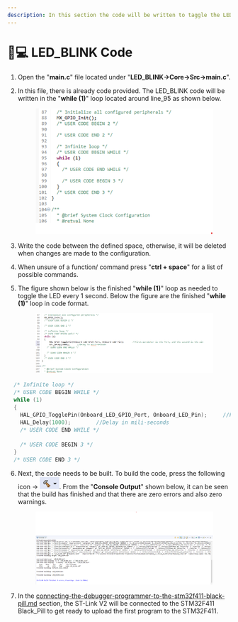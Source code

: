 ```yaml
---
description: In this section the code will be written to taggle the LED to make it blink
---
```


# 👨💻 LED\_BLINK Code

1. Open the "**main.c**" file located under "**LED\_BLINK->Core->Src->main.c**".
2.  In this file, there is already code provided. The LED\_BLINK code will be written in the "**while (1)**" loop located around line\_95 as shown below.

    <figure><img src="../.gitbook/assets/2. while loop.png" alt=""><figcaption></figcaption></figure>
3. Write the code between the defined space, otherwise, it will be deleted when changes are made to the configuration.
4. When unsure of a function/ command press "**ctrl + space**" for a list of possible commands.
5.  The figure shown below is the finished "**while (1)**" loop as needed to toggle the LED every 1 second. Below the figure are the finished "**while (1)**" loop in code format.

    <figure><img src="../.gitbook/assets/2. finished while loop.png" alt=""><figcaption></figcaption></figure>

```c
  /* Infinite loop */
  /* USER CODE BEGIN WHILE */
  while (1)
  {
    HAL_GPIO_TogglePin(Onboard_LED_GPIO_Port, Onboard_LED_Pin);		//First parameter is the Port, and the second is the pin
    HAL_Delay(1000);		//Delay in mili-seconds
    /* USER CODE END WHILE */

    /* USER CODE BEGIN 3 */
  }
  /* USER CODE END 3 */
```

6.  Next, the code needs to be built. To build the code, press the following icon -> ![](<../.gitbook/assets/Code Builder.png>). From the "**Console Output**" shown below, it can be seen that the build has finished and that there are zero errors and also zero warnings.

    <figure><img src="../.gitbook/assets/2. Console Output.png" alt=""><figcaption></figcaption></figure>
7. In the [connecting-the-debugger-programmer-to-the-stm32f411-black-pill.md](connecting-the-debugger-programmer-to-the-stm32f411-black-pill.md "mention") section, the ST-Link V2 will be connected to the STM32F411 Black\_Pill to get ready to upload the first program to the STM32F411.
